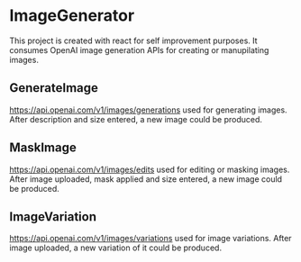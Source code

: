 # ImageGenerator

This project is created with react for self improvement purposes. It consumes OpenAI image generation APIs for creating or manupilating images.

## GenerateImage

https://api.openai.com/v1/images/generations used for generating images. After description and size entered, a new image could be produced.

## MaskImage

https://api.openai.com/v1/images/edits used for editing or masking images. After image uploaded, mask applied and size entered, a new image could be produced.

## ImageVariation

https://api.openai.com/v1/images/variations used for image variations. After image uploaded, a new variation of it could be produced.